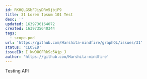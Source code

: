 ```yaml
---
id: RKHQLGSbFJiyDRm5jbjF9
title: 31 Lorem Ipsum 101 Test
desc: ''
updated: 1639736164072
created: 1639735640344
tags:
  - scope.pod
url: 'https://github.com/Harshita-mindfire/graphQL/issues/31'
status: 'CLOSED'
issueID: I_kwDOGFRkSc5Ajp_J
author: 'https://github.com/Harshita-mindfire'
---
```

Testing API
